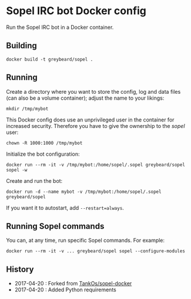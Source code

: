 # Sopel IRC bot Docker config

Run the Sopel IRC bot in a Docker container.

## Building

```
docker build -t greybeard/sopel .
```

## Running

Create a directory where you want to store the config, log and data files (can
also be a volume container); adjust the name to your likings:

```
mkdir /tmp/mybot
```

This Docker config does use an unprivileged user in the container for increased
security. Therefore you have to give the ownership to the _sopel_ user:

```
chown -R 1000:1000 /tmp/mybot
```

Initialize the bot configuration:

```
docker run --rm -it -v /tmp/mybot:/home/sopel/.sopel greybeard/sopel sopel -w
```

Create and run the bot:

```
docker run -d --name mybot -v /tmp/mybot:/home/sopel/.sopel greybeard/sopel
```

If you want it to autostart, add `--restart=always`.

## Running Sopel commands

You can, at any time, run specific Sopel commands. For example:

```
docker run --rm -it -v ... greybeard/sopel sopel --configure-modules
```

## History

  * 2017-04-20 : Forked from [TankOs/sopel-docker](https://github.com/TankOs/sopel-docker)
  * 2017-04-20 : Added Python requirements
 
